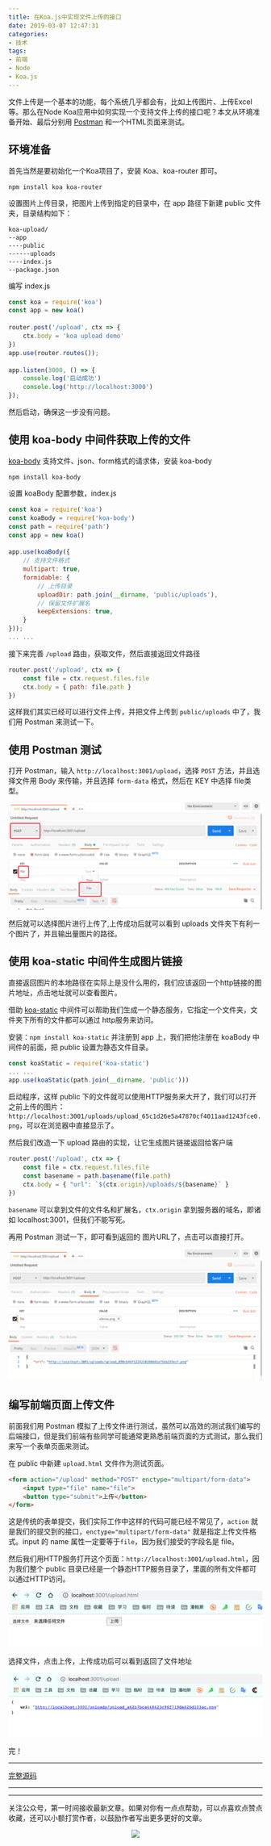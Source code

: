 ```yaml
---
title: 在Koa.js中实现文件上传的接口
date: 2019-03-07 12:47:31
categories:
- 技术
tags:
- 前端
- Node
- Koa.js
---
```


文件上传是一个基本的功能，每个系统几乎都会有，比如上传图片、上传Excel等。那么在Node Koa应用中如何实现一个支持文件上传的接口呢？本文从环境准备开始、最后分别用 [Postman](https://www.getpostman.com/) 和一个HTML页面来测试。
<!-- more -->

## 环境准备
首先当然是要初始化一个Koa项目了，安装 Koa、koa-router 即可。
```
npm install koa koa-router
```
设置图片上传目录，把图片上传到指定的目录中，在 app 路径下新建 public 文件夹，目录结构如下：
```
koa-upload/
--app
----public
------uploads
----index.js
--package.json
```

编写 index.js 
```javascript
const koa = require('koa')
const app = new koa()

router.post('/upload', ctx => {
    ctx.body = 'koa upload demo'
})
app.use(router.routes());

app.listen(3000, () => {
    console.log('启动成功')
    console.log('http://localhost:3000')
});
```

然后启动，确保这一步没有问题。

## 使用 koa-body 中间件获取上传的文件

[koa-body](https://www.npmjs.com/package/koa-body) 支持文件、json、form格式的请求体，安装 koa-body
```
npm install koa-body
```

设置 koaBody 配置参数，index.js
```javascript
const koa = require('koa')
const koaBody = require('koa-body')
const path = require('path')
const app = new koa()

app.use(koaBody({
    // 支持文件格式
    multipart: true,
    formidable: {
        // 上传目录
        uploadDir: path.join(__dirname, 'public/uploads'),
        // 保留文件扩展名
        keepExtensions: true,
    }
}));
... ...
```

接下来完善 `/upload` 路由，获取文件，然后直接返回文件路径
```javascript
router.post('/upload', ctx => {
    const file = ctx.request.files.file
    ctx.body = { path: file.path }
})
```

这样我们其实已经可以进行文件上传，并把文件上传到 `public/uploads` 中了，我们用 Postman 来测试一下。

## 使用 Postman 测试

打开 Postman，输入 `http://localhost:3001/upload`，选择 `POST` 方法，并且选择文件用 Body 来传输，并且选择 `form-data` 格式，然后在 KEY 中选择 file类型。

![](https://raw.githubusercontent.com/dunizb/cloudimg/master/blog/article/201903/koa-upload-20191007180046.png)

然后就可以选择图片进行上传了,上传成功后就可以看到 uploads 文件夹下有利一个图片了，并且输出量图片的路径。

## 使用 koa-static 中间件生成图片链接

直接返回图片的本地路径在实际上是没什么用的，我们应该返回一个http链接的图片地址，点击地址就可以查看图片。

借助 [koa-static](https://www.npmjs.com/package/koa-static) 中间件可以帮助我们生成一个静态服务，它指定一个文件夹，文件夹下所有的文件都可以通过 http服务来访问。

安装：`npm install koa-static` 并注册到 app 上，我们把他注册在 koaBody 中间件的前面，把 public 设置为静态文件目录。
```javascript
const koaStatic = require('koa-static')
... ...
app.use(koaStatic(path.join(__dirname, 'public')))
```

启动程序，这样 public 下的文件就可以使用HTTP服务来大开了，我们可以打开之前上传的图片：`http://localhost:3001/uploads/upload_65c1d26e5a47870cf4011aad1243fce0.png`，可以在浏览器中直接显示了。

然后我们改造一下 upload 路由的实现，让它生成图片链接返回给客户端

```javascript
router.post('/upload', ctx => {
    const file = ctx.request.files.file
    const basename = path.basename(file.path)
    ctx.body = { "url": `${ctx.origin}/uploads/${basename}` }
})
```

`basename` 可以拿到文件的文件名和扩展名，`ctx.origin` 拿到服务器的域名，即诸如 localhost:3001，但我们不能写死。

再用 Postman 测试一下，即可看到返回的 图片URL了，点击可以直接打开。

![](https://raw.githubusercontent.com/dunizb/cloudimg/master/blog/article/201903/koa-upload-20191007183425.png)

## 编写前端页面上传文件

前面我们用 Postman 模拟了上传文件进行测试，虽然可以高效的测试我们编写的后端接口，但是我们前端有些同学可能通常更熟悉前端页面的方式测试，那么我们来写一个表单页面来测试。

在 public 中新建 `upload.html` 文件作为测试页面。

```html
<form action="/upload" method="POST" enctype="multipart/form-data">
    <input type="file" name="file">
    <button type="submit">上传</button>
</form>
```

这是传统的表单提交，我们实际工作中这样的代码可能已经不常见了，`action` 就是我们的提交到的接口，`enctype="multipart/form-data"` 就是指定上传文件格式。input 的 name 属性一定要等于`file`，因为我们接受的字段名是 file。

然后我们用HTTP服务打开这个页面：`http://localhost:3001/upload.html`，因为我们整个 public 目录已经是一个静态HTTP服务目录了，里面的所有文件都可以通过HTTP访问。

![](https://raw.githubusercontent.com/dunizb/cloudimg/master/blog/article/201903/koa-upload-20191007184601.png)

选择文件，点击上传，上传成功后可以看到返回了文件地址

![](https://raw.githubusercontent.com/dunizb/cloudimg/master/blog/article/201903/koa-upload-20191007184711.png)

完！

******
[完整源码](https://github.com/dunizb/CodeTest/tree/master/Node/koa-upload-demo)

*****

*************
关注公众号，第一时间接收最新文章。如果对你有一点点帮助，可以点喜欢点赞点收藏，还可以小额打赏作者，以鼓励作者写出更多更好的文章。

<center>
<img src="https://i.loli.net/2019/11/06/SdgA4QFiTzMeHyI.jpg" />
</center>
